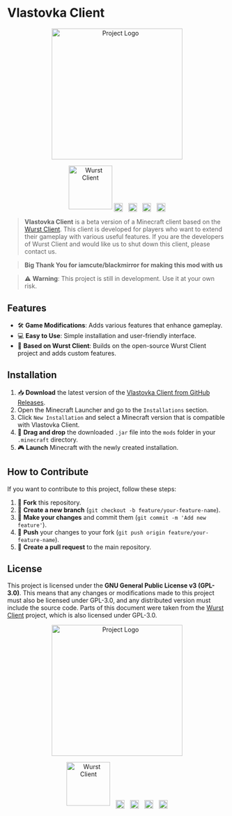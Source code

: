 # Vlastovka Client

<p align="center">
  <a href="https://github.com/lopimates1234/Vlastovka-Client" target="_blank">
    <img src="https://github.com/user-attachments/assets/ee3de53f-d6e7-43b4-92d8-a5dd823076fd" alt="Project Logo" width="300">
  </a>
</p>

<div align="center">
  <a href="https://www.wurstclient.net/" target="_blank" style="display: inline-block;">
    <img src="https://cloud.githubusercontent.com/assets/10100202/23872350/47e8462e-082e-11e7-8ac2-07a66e4beaaa.png" alt="Wurst Client" width="100">
  </a>
  <!-- Mezera mezi prvky -->
  <a href="https://www.wurstclient.net/" style="display: inline-block;">
    <img src="https://img.shields.io/badge/Wurst_Official_Site-orange" alt="built with Wurst" style="height: 20px; vertical-align: middle;" />
  </a>
  <!-- Mezera mezi prvky -->
  <img src="data:image/gif;base64,R0lGODlhAQABAAAAACwAAAAAAQABAAA=" style="width: 5px; display: inline-block;" alt="" />
  <a href="https://github.com/lopimates1234/Vlastovka-Client" target="_blank" style="display: inline-block;">
    <img src="https://img.shields.io/github/contributors/lopimates1234/Vlastovka-Client?color=green" alt="contributors" style="height: 20px; vertical-align: middle;" />
  </a>
  <!-- Mezera mezi prvky -->
  <img src="data:image/gif;base64,R0lGODlhAQABAAAAACwAAAAAAQABAAA=" style="width: 5px; display: inline-block;" alt="" />
  <a href="https://ko-fi.com/lopimates1234" target="_blank" style="display: inline-block;">
    <img src="https://storage.ko-fi.com/cdn/cup-border.png" alt="Ko-Fi" style="height: 20px; vertical-align: middle;" />
  </a>
  <!-- Mezera mezi prvky -->
  <img src="data:image/gif;base64,R0lGODlhAQABAAAAACwAAAAAAQABAAA=" style="width: 5px; display: inline-block;" alt="" />
  <a href="https://github.com/lopimates1234/Vlastovka-Client/releases" target="_blank" style="display: inline-block;">
    <img src="https://img.shields.io/badge/Alpha_v2.0-006400" alt="Version" style="height: 20px; vertical-align: middle;" />
  </a>
</div>

<p>                                                   </p>

> **Vlastovka Client** is a beta version of a Minecraft client based on the [Wurst Client](https://github.com/Wurst-Imperium/Wurst7). This client is developed for players who want to extend their gameplay with various useful features. If you are the developers of Wurst Client and would like us to shut down this client, please contact us.

> **Big Thank You for iamcute/blackmirror for making this mod with us**

> ⚠️ **Warning**: This project is still in development. Use it at your own risk.

## Features
- 🛠️ **Game Modifications**: Adds various features that enhance gameplay.
- 💻 **Easy to Use**: Simple installation and user-friendly interface.
- 🚀 **Based on Wurst Client**: Builds on the open-source Wurst Client project and adds custom features.

## Installation

1. 📥 **Download** the latest version of the [Vlastovka Client from GitHub Releases](https://github.com/lopimates1234/Vlastovka-Client/releases).
2. Open the Minecraft Launcher and go to the `Installations` section.
3. Click `New Installation` and select a Minecraft version that is compatible with Vlastovka Client.
4. 📂 **Drag and drop** the downloaded `.jar` file into the `mods` folder in your `.minecraft` directory.
5. 🎮 **Launch** Minecraft with the newly created installation.

## How to Contribute

If you want to contribute to this project, follow these steps:

1. 🍴 **Fork** this repository.
2. 🌿 **Create a new branch** (`git checkout -b feature/your-feature-name`).
3. 📝 **Make your changes** and commit them (`git commit -m 'Add new feature'`).
4. 🔄 **Push** your changes to your fork (`git push origin feature/your-feature-name`).
5. 🔧 **Create a pull request** to the main repository.

## License

This project is licensed under the **GNU General Public License v3 (GPL-3.0)**. This means that any changes or modifications made to this project must also be licensed under GPL-3.0, and any distributed version must include the source code. Parts of this document were taken from the [Wurst Client](https://github.com/Wurst-Imperium/Wurst7) project, which is also licensed under GPL-3.0.

<p align="center">
  <a href="https://github.com/lopimates1234/Vlastovka-Client" target="_blank">
    <img src="https://github.com/user-attachments/assets/ee3de53f-d6e7-43b4-92d8-a5dd823076fd" alt="Project Logo" width="300">
  </a>
</p>

<div align="center">
  <a href="https://www.wurstclient.net/" target="_blank" style="display: inline-block;">
    <img src="https://www.wurstclient.net/images/logo.png" alt="Wurst Client" width="100">
  </a>
  <!-- Mezera mezi prvky -->
  <img src="data:image/gif;base64,R0lGODlhAQABAAAAACwAAAAAAQABAAA=" style="width: 5px; display: inline-block;" alt="" />
  <a href="https://www.wurstclient.net/" style="display: inline-block;">
    <img src="https://img.shields.io/badge/Wurst_Official_Site-orange" alt="built with Wurst" style="height: 20px; vertical-align: middle;" />
  </a>
  <!-- Mezera mezi prvky -->
  <img src="data:image/gif;base64,R0lGODlhAQABAAAAACwAAAAAAQABAAA=" style="width: 5px; display: inline-block;" alt="" />
  <a href="https://github.com/lopimates1234/Vlastovka-Client" target="_blank" style="display: inline-block;">
    <img src="https://img.shields.io/github/contributors/lopimates1234/Vlastovka-Client?color=green" alt="contributors" style="height: 20px; vertical-align: middle;" />
  </a>
  <!-- Mezera mezi prvky -->
  <img src="data:image/gif;base64,R0lGODlhAQABAAAAACwAAAAAAQABAAA=" style="width: 5px; display: inline-block;" alt="" />
  <a href="https://ko-fi.com/lopimates1234" target="_blank" style="display: inline-block;">
    <img src="https://storage.ko-fi.com/cdn/cup-border.png" alt="Ko-Fi" style="height: 20px; vertical-align: middle;" />
  </a>
  <!-- Mezera mezi prvky -->
  <img src="data:image/gif;base64,R0lGODlhAQABAAAAACwAAAAAAQABAAA=" style="width: 5px; display: inline-block;" alt="" />
  <a href="https://github.com/lopimates1234/Vlastovka-Client/releases" target="_blank" style="display: inline-block;">
    <img src="https://img.shields.io/badge/Alpha_v2.0-006400" alt="Version" style="height: 20px; vertical-align: middle;" />
  </a>
</div>

